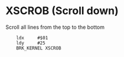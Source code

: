 # XSCROB (Scroll down)

Scroll all lines from the top to the bottom

```ca65
    ldx     #$01
    ldy     #25
    BRK_KERNEL XSCROB
```    